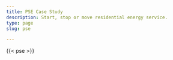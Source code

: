 ```yaml
---
title: PSE Case Study
description: Start, stop or move residential energy service.
type: page
slug: pse

---
```


{{< pse >}}